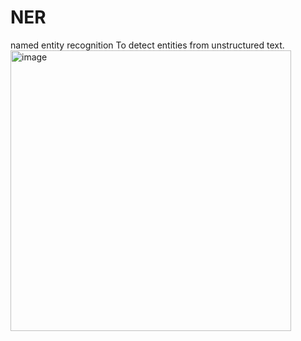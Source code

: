 # NER
named entity recognition
To detect entities from unstructured text.
<img width="449" alt="image" src="https://user-images.githubusercontent.com/102003804/197942560-5c7d7a0b-514f-4d8e-aef5-b46023088100.png">

